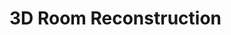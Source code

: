 # 3D Room Reconstruction


<!--[arittung.log - 3D Room Layout Estimation](https://velog.io/@arittung/series/3D-Room-Reconstruction) 참고.-->

<br><br>

